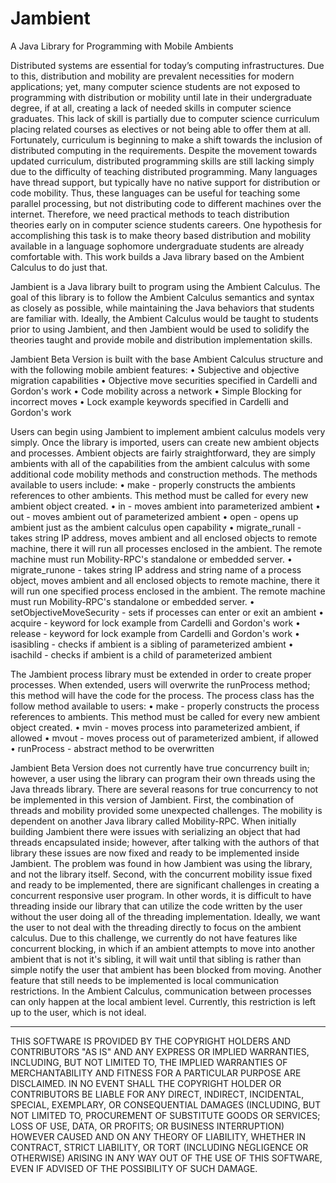 Jambient
========

A Java Library for Programming with Mobile Ambients

Distributed systems are essential for today’s computing infrastructures. Due to this, distribution and mobility are prevalent necessities for modern applications; yet, many computer science students are not exposed to programming with distribution or mobility until late in their undergraduate degree, if at all, creating a lack of needed skills in computer science graduates. This lack of skill is partially due to computer science curriculum placing related courses as electives or not being able to offer them at all. Fortunately, curriculum is beginning to make a shift towards the inclusion of distributed computing in the requirements. Despite the movement towards updated curriculum, distributed programming skills are still lacking simply due to the difficulty of teaching distributed programming. Many languages have thread support, but typically have no native support for distribution or code mobility. Thus, these languages can be useful for teaching some parallel processing, but not distributing code to different machines over the internet. Therefore, we need practical methods to teach distribution theories early on in computer science students careers. One hypothesis for accomplishing this task is to make theory based distribution and mobility available in a language sophomore undergraduate students are already comfortable with. This work builds a Java library based on the Ambient Calculus to do just that.

Jambient is a Java library built to program using the Ambient Calculus. The goal of this library is to follow the Ambient Calculus semantics and syntax as closely as possible, while maintaining the Java behaviors that students are familiar with. Ideally, the Ambient Calculus would be taught to students prior to using Jambient, and then Jambient would be used to solidify the theories taught and provide mobile and distribution implementation skills. 

Jambient Beta Version is built with the base Ambient Calculus structure and with the following mobile ambient features:
•	Subjective and objective migration capabilities
•	Objective move securities specified in Cardelli and Gordon's work
•	Code mobility across a network
•	Simple Blocking for incorrect moves
•	Lock example keywords specified in Cardelli and Gordon's work

Users can begin using Jambient to implement ambient calculus models very simply. Once the library is imported, users can create new ambient objects and processes. Ambient objects are fairly straightforward, they are simply ambients with all of the capabilities from the ambient calculus with some additional code mobility methods and construction methods. The methods available to users include:
•	make - properly constructs the ambients references to other ambients. This method must be called for every new ambient object created.
•	in - moves ambient into parameterized ambient
•	out - moves ambient out of parameterized ambient
•	open - opens up ambient just as the ambient calculus open capability
•	migrate_runall - takes string IP address, moves ambient and all enclosed objects to remote machine, there it will run all processes enclosed in the ambient. The remote machine must run Mobility-RPC's standalone or  embedded server.
•	migrate_runone - takes string IP address and string name of a process object, moves ambient and all enclosed objects to remote machine, there it will run one specified process enclosed in the ambient. The remote machine must run Mobility-RPC's standalone or  embedded server.
•	setObjectiveMoveSecurity - sets if processes can enter or exit an ambient
•	acquire - keyword for lock example from Cardelli and Gordon's work
•	release - keyword for lock example from Cardelli and Gordon's work
•	isasibling - checks if ambient is a sibling of parameterized ambient
•	isachild - checks if ambient is a child of parameterized ambient


The Jambient process library must be extended in order to create proper processes. When extended, users will overwrite the runProcess method; this  method will have the code for the process. The process class has the follow method available to users:
•	make - properly constructs the process references to ambients. This method must be called for every new ambient object created.
•	mvin - moves process into parameterized ambient, if allowed
•	mvout - moves process out of parameterized ambient, if allowed
•	runProcess - abstract method to be overwritten
 
Jambient Beta Version does not currently have true concurrency built in; however, a user using the library can program their own threads using the Java threads library. There are several reasons for true concurrency to not be implemented in this version of Jambient. First, the combination of threads and mobility provided some unexpected challenges. The mobility is dependent on another Java library called Mobility-RPC. When initially building Jambient there were issues with serializing an object that had threads encapsulated inside; however, after talking with the authors of that library these issues are now fixed and ready to be implemented inside Jambient. The problem was found in how Jambient was using the library, and not the library itself. Second, with the concurrent mobility issue fixed and ready to be implemented, there are significant challenges in creating a concurrent responsive user program. In other words, it is difficult to have threading inside our library that can utilize the code written by the user without the user doing all of the threading implementation. Ideally, we want the user to not deal with the threading directly to focus on the ambient calculus. Due to this challenge, we currently do not have features like concurrent blocking, in which if an ambient attempts to move into another ambient that is not it's sibling, it will wait until that sibling is rather than simple notify the user that ambient has been blocked from moving. Another feature that still needs to be implemented is local communication restrictions. In the Ambient Calculus, communication between processes can only happen at the local ambient level. Currently, this restriction is left up to the user, which is not ideal. 

***************************************************************
THIS SOFTWARE IS PROVIDED BY THE COPYRIGHT HOLDERS AND CONTRIBUTORS "AS IS" AND ANY EXPRESS OR IMPLIED WARRANTIES, INCLUDING, BUT NOT LIMITED TO, THE IMPLIED WARRANTIES OF MERCHANTABILITY AND FITNESS FOR A PARTICULAR PURPOSE ARE DISCLAIMED. IN NO EVENT SHALL THE COPYRIGHT HOLDER OR CONTRIBUTORS BE LIABLE FOR ANY DIRECT, INDIRECT, INCIDENTAL, SPECIAL, EXEMPLARY, OR CONSEQUENTIAL DAMAGES (INCLUDING, BUT NOT LIMITED TO, PROCUREMENT OF SUBSTITUTE GOODS OR SERVICES; LOSS OF USE, DATA, OR PROFITS; OR BUSINESS INTERRUPTION) HOWEVER CAUSED AND ON ANY THEORY OF LIABILITY, WHETHER IN CONTRACT, STRICT LIABILITY, OR TORT (INCLUDING NEGLIGENCE OR OTHERWISE) ARISING IN ANY WAY OUT OF THE USE OF THIS SOFTWARE, EVEN IF ADVISED OF THE POSSIBILITY OF SUCH DAMAGE.
